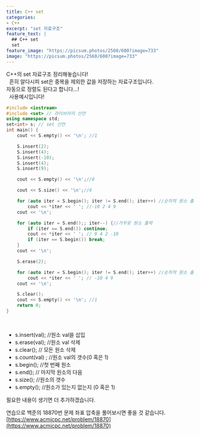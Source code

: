 ```yaml
---
title: C++ set
categories:
- C++
excerpt: "set 자료구조"
feature_text: |
  ## C++ set
  set
feature_image: "https://picsum.photos/2560/600?image=733"
image: "https://picsum.photos/2560/600?image=733"
---
```

C++의 set 자료구조 정리해놓습니다!  
&nbsp;
흔히 알다시피 set은 중복을 제외한 값을 저장하는 자료구조입니다.  
자동으로 정렬도 된다고 합니다...!  
&nbsp;
사용예시입니다!

```c++
#include <iostream>
#include <set> // 라이브러리 선언
using namespace std;
set<int> s; // set 선언
int main() {
	cout << S.empty() << '\n'; //1

	S.insert(2);
	S.insert(4);
	S.insert(-10);
	S.insert(4);
	S.insert(9);

	cout << S.empty() << '\n';//0

	cout << S.size() << '\n';//4

	for (auto iter = S.begin(); iter != S.end(); iter++) //순차적 원소 출력
		cout << *iter << ' '; //-10 2 4 9
	cout << '\n';

	for (auto iter = S.end();; iter--) {//거꾸로 원소 출력
		if (iter == S.end()) continue;
		cout << *iter << ' '; // 9 4 2 -10
		if (iter == S.begin()) break;
	}
	cout << '\n';

	S.erase(2);

	for (auto iter = S.begin(); iter != S.end(); iter++) //순차적 원소 출력
		cout << *iter << ' '; // -10 4 9
	cout << '\n';

	S.clear();
	cout << S.empty() << '\n'; //1
	return 0;
}
```
&nbsp;
+ s.insert(val); //원소 val을 삽입
+ s.erase(val); //원소 val 삭제
+ s.clear(); // 모든 원소 삭제
+ s.count(val) ; //원소 val의 갯수(0 혹은 1)
+ s.begin(); //첫 번째 원소
+ s.end(); // 마지막 원소의 다음
+ s.size();  //원소의 갯수
+ s.empty(); //원소가 있는지 없는지 (0 혹은 1)

필요한 내용이 생기면 더 추가하겠습니다.  

연습으로 백준의 18870번 문제 좌표 압축을 풀어보시면 좋을 것 같습니다.  
[https://www.acmicpc.net/problem/18870](https://www.acmicpc.net/problem/18870)  
